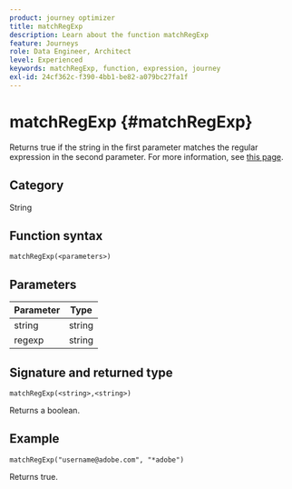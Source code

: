 ```yaml
---
product: journey optimizer
title: matchRegExp
description: Learn about the function matchRegExp
feature: Journeys
role: Data Engineer, Architect
level: Experienced
keywords: matchRegExp, function, expression, journey
exl-id: 24cf362c-f390-4bb1-be82-a079bc27fa1f
---
```

# matchRegExp {#matchRegExp}

Returns true if the string in the first parameter matches the regular expression in the second parameter. For more information, see [this page](https://docs.oracle.com/javase/7/docs/api/java/util/regex/Pattern.html).

## Category

String

## Function syntax

`matchRegExp(<parameters>)`

## Parameters

|Parameter|Type|
|--- |--- |
|string|string|
|regexp|string|

## Signature and returned type

`matchRegExp(<string>,<string>)`

Returns a boolean.

## Example

`matchRegExp("username@adobe.com", "*adobe")`

Returns true.
